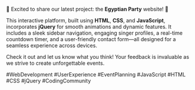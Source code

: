 🌟 Excited to share our latest project: the **Egyptian Party** website! 🎉

This interactive platform, built using **HTML**, **CSS**, and **JavaScript**, incorporates **jQuery** for smooth animations and dynamic features. It includes a sleek sidebar navigation, engaging singer profiles, a real-time countdown timer, and a user-friendly contact form—all designed for a seamless experience across devices.

Check it out and let us know what you think! Your feedback is invaluable as we strive to create unforgettable events.

#WebDevelopment #UserExperience #EventPlanning #JavaScript #HTML #CSS #jQuery #CodingCommunity
